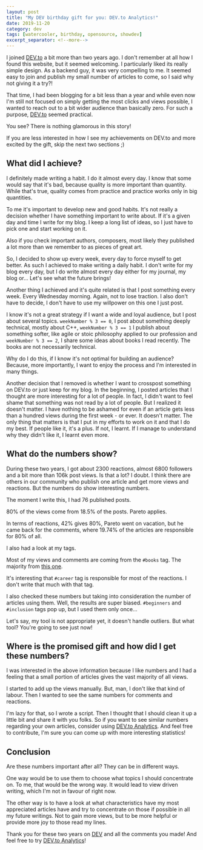 ```yaml
---
layout: post
title: "My DEV birthday gift for you: DEV.to Analytics!"
date: 2019-11-20
category: dev
tags: [watercooler, birthday, opensource, showdev]
excerpt_separator: <!--more-->
---
```

I joined [DEV.to](https://dev.to/sandordargo) a bit more than two years ago. I don't remember at all how I found this website, but it seemed welcoming. I particularly liked its really simple design. As a backend guy, it was very compelling to me. It seemed easy to join and publish my small number of articles to come, so I said why not giving it a try?!
<!--more-->

That time, I had been blogging for a bit less than a year and while even now I'm still not focused on simply getting the most clicks and views possible, I wanted to reach out to a bit wider audience than basically zero. For such a purpose, [DEV.to](https://dev.to/sandordargo) seemed practical.

You see? There is nothing glamorous in this story!

If you are less interested in how I see my achievements on DEV.to and more excited by the gift, skip the next two sections ;)

## What did I achieve?

I definitely made writing a habit. I do it almost every day. I know that some would say that it's bad, because quality is more important than quantity. While that's true, quality comes from practice and practice works only in big quantities.

To me it's important to develop new and good habits. It's not really a decision whether I have something important to write about. If it's a given day and time I write for my blog. I keep a long list of ideas, so I just have to pick one and start working on it.

Also if you check important authors, composers, most likely they published a lot more than we remember to as pieces of great art.

So, I decided to show up every week, every day to force myself to get better. As such I achieved to make writing a daily habit. I don't write for my blog every day, but I do write almost every day either for my journal, my blog or... Let's see what the future brings!

Another thing I achieved and it's quite related is that I post something every week. Every Wednesday morning. Again, not to lose traction. I also don't have to decide, I don't have to use my willpower on this one I just post.

I know it's not a great strategy if I want a wide and loyal audience, but I post about several topics. `weekNumber % 3 == 0`, I post about something deeply technical, mostly about C++, `weekNumber % 3 == 1` I publish about something softer, like agile or stoic philosophy applied to our profession and `weekNumber % 3 == 2`, I share some ideas about books I read recently. The books are not necessarily technical.

Why do I do this, if I know it's not optimal for building an audience? Because, more importantly, I want to enjoy the process and I'm interested in many things.

Another decision that I removed is whether I want to crosspost something on DEV.to or just keep for my blog. In the beginning, I posted articles that I thought are more interesting for a lot of people. In fact, I didn't want to feel shame that something was not read by a lot of people. But I realized it doesn't matter. I have nothing to be ashamed for even if an article gets less than a hundred views during the first week - or ever. It doesn't matter. The only thing that matters is that I put in my efforts to work on it and that I do my best. If people like it, it's a plus. If not, I learnt. If I manage to understand why they didn't like it, I learnt even more.

## What do the numbers show?

During these two years, I got about 2300 reactions, almost 6800 followers and a bit more than 106k post views. Is that a lot? I doubt. I think there are others in our community who publish one article and get more views and reactions. But the numbers do show interesting numbers.

The moment I write this, I had 76 published posts.

80% of the views come from 18.5% of the posts. Pareto applies.

In terms of reactions, 42% gives 80%, Pareto went on vacation, but he came back for the comments, where 19.74% of the articles are responsible for 80% of all.

I also had a look at my tags.

Most of my views and comments are coming from the `#books` tag. The majority from [this one](https://dev.to/sandordargo/8-books-every-junior-developer-should-read--4p5h).

It's interesting that `#career` tag is responsible for most of the reactions. I don't write that much with that tag.

I also checked these numbers but taking into consideration the number of articles using them. Well, the results are super biased. `#beginners` and `#inclusion` tags pop up, but I used them only once...

Let's say, my tool is not appropriate yet, it doesn't handle outliers. But what tool? You're going to see just now!

## Where is the promised gift and how did I get these numbers?

I was interested in the above information because I like numbers and I had a feeling that a small portion of articles gives the vast majority of all views.

I started to add up the views manually. But, man, I don't like that kind of labour. Then I wanted to see the same numbers for comments and reactions.

I'm lazy for that, so I wrote a script. Then I thought that I should clean it up a little bit and share it with you folks. So if you want to see similar numbers regarding your own articles, consider using [DEV.to Analytics](https://github.com/sandordargo/dev-to-analytics). And feel free to contribute, I'm sure you can come up with more interesting statistics!

## Conclusion

Are these numbers important after all? They can be in different ways.

One way would be to use them to choose what topics I should concentrate on. To me, that would be the wrong way. It would lead to view driven writing, which I'm not in favour of right now.

The other way is to have a look at what characteristics have my most appreciated articles have and try to concentrate on those if possible in all my future writings. Not to gain more views, but to be more helpful or provide more joy to those read my lines.

Thank you for these two years on [DEV](https://dev.to/sandordargo) and all the comments you made! And feel free to try [DEV.to Analytics](https://github.com/sandordargo/dev-to-analytics)!